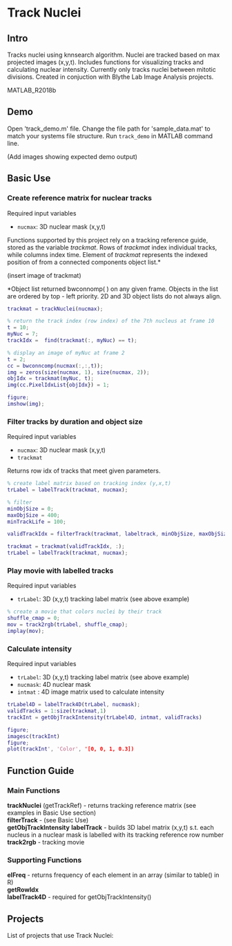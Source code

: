 # Track Nuclei
## Intro

Tracks nuclei using knnsearch algorithm. Nuclei are tracked based on max projected images (x,y,t). Includes functions for visualizing tracks and calculating nuclear intensity. Currently only tracks nuclei between mitotic divisions. Created in conjuction with Blythe Lab Image Analysis projects. 

MATLAB_R2018b

## Demo

Open 'track\_demo.m' file. Change the file path for 'sample\_data.mat' to match your systems file structure. Run `track_demo` in MATLAB command line. 

(Add images showing expected demo output)

## Basic Use
### Create reference matrix for nuclear tracks 

Required input variables  

- `nucmax`: 3D nuclear mask (x,y,t)


Functions supported by this project rely on a tracking reference guide, stored as the variable *trackmat*. Rows of *trackmat* index individual tracks, while columns index time. Element of *trackmat* represents the indexed position of from a connected components object list.*

(insert image of trackmat)  

*Object list returned bwconnomp( ) on any given frame. Objects in the list are ordered by top - left priority. 2D and 3D object lists do not always align.  

```matlab
trackmat = trackNuclei(nucmax);

% return the track index (row index) of the 7th nucleus at frame 10
t = 10;
myNuc = 7;
trackIdx =  find(trackmat(:, myNuc) == t);

% display an image of myNuc at frame 2
t = 2;
cc = bwconncomp(nucmax(:,:,t));
img = zeros(size(nucmax, 1), size(nucmax, 2));
objIdx = trackmat(myNuc, t);
img(cc.PixelIdxList{objIdx}) = 1;

figure; 
imshow(img);
```

### Filter tracks by duration and object size
Required input variables  

- `nucmax`: 3D nuclear mask (x,y,t)
- `trackmat`

Returns row idx of tracks that meet given parameters.
  
```matlab
% create label matrix based on tracking index (y,x,t)
trLabel = labelTrack(trackmat, nucmax);

% filter
minObjSize = 0;
maxObjSize = 400;
minTrackLife = 100;

validTrackIdx = filterTrack(trackmat, labeltrack, minObjSize, maxObjSize, minTrackLife);

trackmat = trackmat(validTrackIdx, :);
trLabel = labelTrack(trackmat, nucmax);

```

### Play movie with labelled tracks
Required input variables  

- `trLabel`: 3D (x,y,t) tracking label matrix (see above example)

```matlab
% create a movie that colors nuclei by their track
shuffle_cmap = 0;
mov = track2rgb(trLabel, shuffle_cmap);
implay(mov);

```

### Calculate intensity
Required input variables  

- `trLabel`: 3D (x,y,t) tracking label matrix (see above example)
- `nucmask`: 4D nuclear mask
- `intmat` : 4D image matrix used to calculate intensity 

```matlab
trLabel4D = labelTrack4D(trLabel, nucmask);
validTracks = 1:size(trackmat,1)
trackInt = getObjTrackIntensity(trLabel4D, intmat, validTracks)

figure;
imagesc(trackInt)
figure;
plot(trackInt', 'Color', '[0, 0, 1, 0.3])
```


## Function Guide
### Main Functions
**trackNuclei** (getTrackRef) - returns tracking reference matrix (see examples in Basic Use section)  
**filterTrack** - (see Basic Use)  
**getObjTrackIntensity**
**labelTrack** - builds 3D label matrix (x,y,t) s.t. each nucleus in a nuclear mask is labelled with its tracking reference row number   
**track2rgb** - tracking movie

### Supporting Functions
**elFreq** - returns frequency of each element in an array (similar to table() in R)  
**getRowIdx**  
**labelTrack4D**  - required for getObjTrackIntensity()

## Projects

List of projects that use Track Nuclei:

